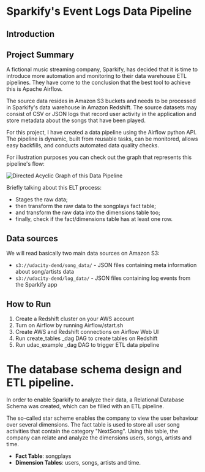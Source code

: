 # Sparkify's Event Logs Data Pipeline

## Introduction

## Project Summary

A fictional music streaming company, Sparkify, has decided that it is time to introduce more automation and monitoring to their data warehouse ETL pipelines. They have come to the conclusion that the best tool to achieve this is Apache Airflow.

The source data resides in Amazon S3 buckets and needs to be processed in Sparkify's data warehouse in Amazon Redshift. The source datasets may consist of CSV or JSON logs that record user activity in the application and store metadata about the songs that have been played.

For this project, I have created a data pipeline using the Airflow python API. The pipeline is dynamic, built from reusable tasks, can be monitored, allows easy backfills, and conducts automated data quality checks.

For illustration purposes you can check out the graph that represents this pipeline's flow:

![Directed Acyclic Graph of this Data Pipeline](https://raw.githubusercontent.com/gabfr/data-engineering-nanodegree/master/4-data-pipelines-with-airflow/L4_project/images/dag.png)

Briefly talking about this ELT process: 
 - Stages the raw data;
 - then transform the raw data to the songplays fact table;
 - and transform the raw data into the dimensions table too;
 - finally, check if the fact/dimensions table has at least one row.

## Data sources

We will read basically two main data sources on Amazon S3:

 - `s3://udacity-dend/song_data/` - JSON files containing meta information about song/artists data
 - `s3://udacity-dend/log_data/` - JSON files containing log events from the Sparkify app

## How to Run
1. Create a Redshift cluster on your AWS account
2. Turn on Airflow by running Airflow/start.sh
3. Create AWS and Redshift connections on Airflow Web UI
4. Run create_tables _dag DAG to create tables on Redshift
5. Run udac_example _dag DAG to trigger ETL data pipeline

 
# The database schema design and ETL pipeline.

In order to enable Sparkify to analyze their data, a Relational Database Schema was created, which can be filled with an ETL pipeline.

The so-called star scheme enables the company to view the user behaviour over several dimensions.
The fact table is used to store all user song activities that contain the category "NextSong". Using this table, the company can relate and analyze the dimensions users, songs, artists and time.

* **Fact Table**: songplays
* **Dimension Tables**: users, songs, artists and time.

 
